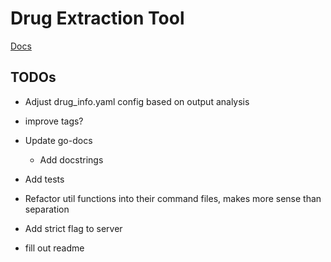 # Drug Extraction Tool

[Docs](https://uk-ipop.github.io/drug-extraction/)

## TODOs

- Adjust drug_info.yaml config based on output analysis
- improve tags?
- Update go-docs
  - Add docstrings
- Add tests

- Refactor util functions into their command files, makes more sense than separation
- Add strict flag to server
- fill out readme
